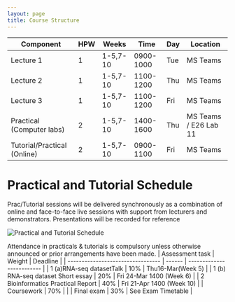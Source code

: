 ```yaml
---
layout: page
title: Course Structure
---
```


| **Component**               | **HPW** | **Weeks** | **Time**  | **Day** | **Location**          |
| --------------------------- | ------- | --------- | --------- | ------- | --------------------- |
| Lecture 1                   | 1       | 1-5,7-10  | 0900-1000 | Tue     | MS Teams              |
| Lecture 2                   | 1       | 1-5,7-10  | 1100-1200 | Thu     | MS Teams              |
| Lecture 3                   | 1       | 1-5,7-10  | 1100-1200 | Fri     | MS Teams              |
| Practical (Computer labs)   | 2       | 1-5,7-10  | 1400-1600 | Thu     | MS Teams / E26 Lab 11 |
| Tutorial/Practical (Online) | 2       | 1-5,7-10  | 0900-1100 | Fri     | MS Teams              |



# Practical and Tutorial Schedule

Prac/Tutorial sessions will be delivered synchronously as a combination of online and face-to-face live sessions with support from lecturers and demonstrators. Presentations will be recorded for reference

![Practical and Tutorial Schedule](../assets/img/practical.png)


Attendance in practicals & tutorials is compulsory unless otherwise announced or prior arrangements have been made.
| Assessment task                   | Weight | Deadline                  |
| --------------------------------- | ------ | ------------------------- |
| 1 (a)RNA-seq datasetTalk          | 10%    | Thu16-Mar(Week 5)         |
| 1 (b) RNA-seq dataset Short essay | 20%    | Fri 24-Mar 1400 (Week 6)  |
| 2 Bioinformatics Practical Report | 40%    | Fri 21-Apr 1400 (Week 10) |
| Coursework                        | 70%    |                           |
| Final exam                        | 30%    | See Exam Timetable        |


